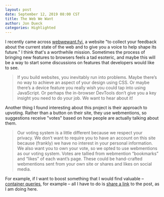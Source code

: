 ```yaml
---
layout: post
date: September 12, 2019 08:00 CST
title: The Web We Want
author: Jon Dueck
categories: Highlighted
---
```


I recently came across [webwewant.fyi](https://webwewant.fyi), a website "to collect your feedback about the current state of the web and to give you a voice to help shape its future." I think that's a worthwhile mission. Sometimes the process of bringing new features to browsers feels a tad esoteric, and maybe this will be a way to start some discussions on features that developers would like to see.

> If you build websites, you inevitably run into problems. Maybe there’s no way to achieve an aspect of your design using CSS. Or maybe there’s a device feature you really wish you could tap into using JavaScript. Or perhaps the in-browser DevTools don’t give you a key insight you need to do your job. We want to hear about it!

Another thing I found interesting about this project is their approach to upvoting. Rather than a button on their site, they use webmentions, so suggestions receive "votes" based on how people are actually talking about them.

> Our voting system is a little different because we respect your privacy. We don’t want to require you to have an account on this site because (frankly) we have no interest in your personal information. We also want you to own your vote, so we opted to use webmentions as our voting system. Votes are tallied from webmention “bookmarks” and “likes” of each want’s page. These could be hand-crafted webmentions sent from your own site or shares and likes on social media.

For example, if I want to boost something that I would find valuable – [container queries](https://webwewant.fyi/wants/22/), for example – all I have to do is [share a link]((https://webwewant.fyi/wants/22/)) to the post, as I am doing here.

